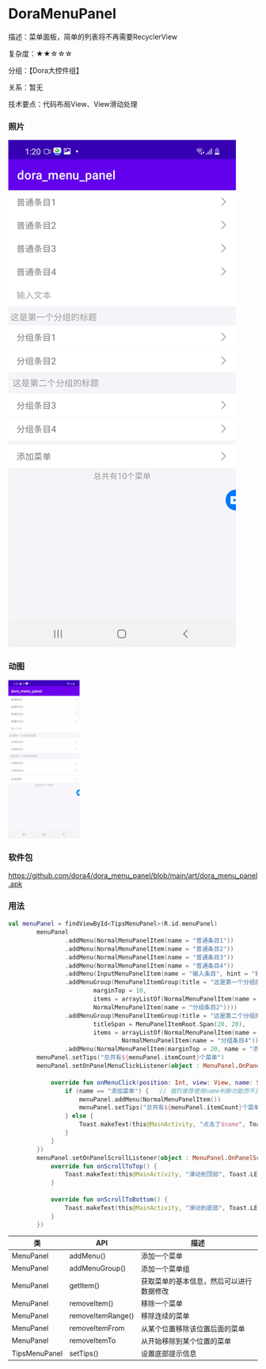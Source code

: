 # DoraMenuPanel

描述：菜单面板，简单的列表将不再需要RecyclerView

复杂度：★★☆☆☆

分组：【Dora大控件组】

关系：暂无

技术要点：代码布局View、View滑动处理

### 照片

![avatar](https://github.com/dora4/dora_menu_panel/blob/main/art/dora_menu_panel.jpg)

### 动图

![avatar](https://github.com/dora4/dora_menu_panel/blob/main/art/dora_menu_panel.gif)

### 软件包

https://github.com/dora4/dora_menu_panel/blob/main/art/dora_menu_panel.apk

### 用法

```kotlin
val menuPanel = findViewById<TipsMenuPanel>(R.id.menuPanel)
        menuPanel
                .addMenu(NormalMenuPanelItem(name = "普通条目1"))
                .addMenu(NormalMenuPanelItem(name = "普通条目2"))
                .addMenu(NormalMenuPanelItem(name = "普通条目3"))
                .addMenu(NormalMenuPanelItem(name = "普通条目4"))
                .addMenu(InputMenuPanelItem(name = "输入条目", hint = "输入文本"))
                .addMenuGroup(MenuPanelItemGroup(title = "这是第一个分组的标题",
                        marginTop = 10,
                        items = arrayListOf(NormalMenuPanelItem(name = "分组条目1"),
                        NormalMenuPanelItem(name = "分组条目2"))))
                .addMenuGroup(MenuPanelItemGroup(title = "这是第二个分组的标题",
                        titleSpan = MenuPanelItemRoot.Span(20, 20),
                        items = arrayListOf(NormalMenuPanelItem(name = "分组条目3"),
                                NormalMenuPanelItem(name = "分组条目4"))))
                .addMenu(NormalMenuPanelItem(marginTop = 20, name = "添加菜单"))
        menuPanel.setTips("总共有${menuPanel.itemCount}个菜单")
        menuPanel.setOnPanelMenuClickListener(object : MenuPanel.OnPanelMenuClickListener {

            override fun onMenuClick(position: Int, view: View, name: String) {
                if (name == "添加菜单") {   // 强烈推荐使用name判断功能而不是position
                    menuPanel.addMenu(NormalMenuPanelItem())
                    menuPanel.setTips("总共有${menuPanel.itemCount}个菜单")
                } else {
                    Toast.makeText(this@MainActivity, "点击了$name", Toast.LENGTH_SHORT).show()
                }
            }
        })
        menuPanel.setOnPanelScrollListener(object : MenuPanel.OnPanelScrollListener {
            override fun onScrollToTop() {
                Toast.makeText(this@MainActivity, "滑动到顶部", Toast.LENGTH_SHORT).show()
            }

            override fun onScrollToBottom() {
                Toast.makeText(this@MainActivity, "滑动到底部", Toast.LENGTH_SHORT).show()
            }
        })
```

| 类            | API               | 描述                                     |
| ------------- | ----------------- | ---------------------------------------- |
| MenuPanel     | addMenu()         | 添加一个菜单                             |
| MenuPanel     | addMenuGroup()    | 添加一个菜单组                           |
| MenuPanel     | getItem()         | 获取菜单的基本信息，然后可以进行数据修改 |
| MenuPanel     | removeItem()      | 移除一个菜单                             |
| MenuPanel     | removeItemRange() | 移除连续的菜单                           |
| MenuPanel     | removeItemFrom    | 从某个位置移除该位置后面的菜单           |
| MenuPanel     | removeItemTo      | 从开始移除到某个位置的菜单               |
| TipsMenuPanel | setTips()         | 设置底部提示信息                         |

